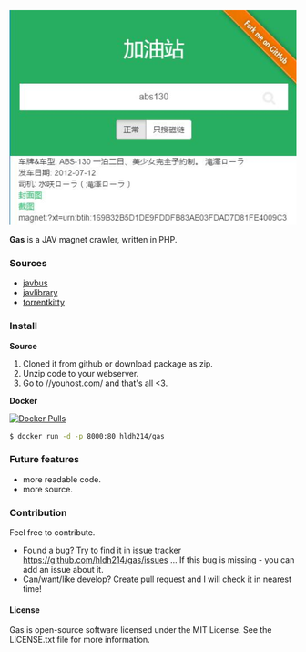 ![screenshot](head.jpg)

**Gas** is a JAV magnet crawler, written in PHP.

### Sources

* [javbus](https://www.javbus.com/)
* [javlibrary](http://www.javlibrary.com/)
* [torrentkitty](https://www.torrentkitty.tv/)

### Install

**Source**

1. Cloned it from github or download package as zip.
2. Unzip code to your webserver.
3. Go to //youhost.com/ and that's all <3.

**Docker**

[![Docker Pulls](https://img.shields.io/docker/pulls/hldh214/gas.svg)](https://hub.docker.com/r/hldh214/gas/)


``` sh
$ docker run -d -p 8000:80 hldh214/gas
```

### Future features



* more readable code.
* more source.

### Contribution

Feel free to contribute.

* Found a bug? Try to find it in issue tracker https://github.com/hldh214/gas/issues ... If this bug is missing - you can add an issue about it.
* Can/want/like develop? Create pull request and I will check it in nearest time! 


#### License

Gas is open-source software licensed under the MIT License. See the LICENSE.txt file for more information.